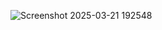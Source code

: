 
![Screenshot 2025-03-21 192548](https://github.com/user-attachments/assets/e12b264d-338f-4c40-bbca-cc4d83eb98b2)
